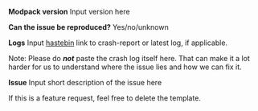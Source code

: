 **Modpack version**
Input version here

**Can the issue be reproduced?**
Yes/no/unknown

**Logs**
Input [hastebin](https://paste.dimdev.org/) link to crash-report or latest log, if applicable.

Note: Please do ***not*** paste the crash log itself here. That can make it a lot harder for us to understand where the issue lies and how we can fix it.

**Issue**
Input short description of the issue here



If this is a feature request, feel free to delete the template.
